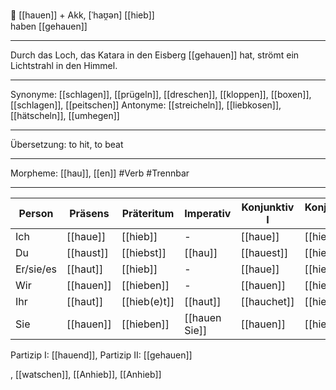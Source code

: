 👊 [[hauen]] + Akk, [ˈhaʊ̯ən]
[[hieb]]  
haben [[gehauen]]

---

Durch das Loch, das Katara in den Eisberg [[gehauen]] hat, strömt ein Lichtstrahl in den Himmel.

---

Synonyme: [[schlagen]], [[prügeln]], [[dreschen]], [[kloppen]], [[boxen]], [[schlagen]], [[peitschen]]
Antonyme: [[streicheln]], [[liebkosen]], [[hätscheln]], [[umhegen]]

---

Übersetzung: to hit, to beat

---

Morpheme: [[hau]], [[en]]
#Verb #Trennbar

---

| Person    | Präsens   | Präteritum   | Imperativ     | Konjunktiv I | Konjunktiv II |
| --------- | --------- | ------------ | ------------- | ------------ | ------------- |
| Ich       | [[haue]]  | [[hieb]]     | -             | [[haue]]     | [[hiebe]]     |
| Du        | [[haust]] | [[hiebst]]   | [[hau]]       | [[hauest]]   | [[hiebest]]   |
| Er/sie/es | [[haut]]  | [[hieb]]     | -             | [[haue]]     | [[hiebe]]     |
| Wir       | [[hauen]] | [[hieben]]   | -             | [[hauen]]    | [[hieben]]    |
| Ihr       | [[haut]]  | [[hieb(e)t]] | [[haut]]      | [[hauchet]]  | [[hieb(e)t]]  |
| Sie       | [[hauen]] | [[hieben]]   | [[hauen Sie]] | [[hauen]]    | [[hieben]]    |

Partizip I: [[hauend]], Partizip II: [[gehauen]]

, [[watschen]], [[Anhieb]], [[Anhieb]]
